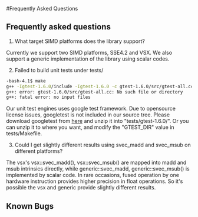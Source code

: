 #Frequently Asked Questions

## Frequently asked questions

1. What target SIMD platforms does the library support?

  Currently we support two SIMD platforms, SSE4.2 and VSX. We also
support a generic implementation of the library using scalar codes.

2. Failed to build unit tests under tests/

  ```bash
-bash-4.1$ make
g++ -Igtest-1.6.0/include -Igtest-1.6.0 -c gtest-1.6.0/src/gtest-all.cc
g++: error: gtest-1.6.0/src/gtest-all.cc: No such file or directory
g++: fatal error: no input files
```

  Our unit test engines uses google test framework. Due to opensource
license issues, googletest is not included in our source tree. Please
download googletest from [here](https://code.google.com/p/googletest/)
and unzip it into "tests/gtest-1.6.0/". Or you can unzip it to
where you want, and modify the "GTEST_DIR" value in tests/Makefile.

3. Could I get slightly different results using svec_madd and
svec_msub on different platforms?

  The vsx's vsx::svec_madd(), vsx::svec_msub() are mapped into madd and
msub intrinsics directly, while generic::svec_madd,
generic::svec_msub() is implemented by scalar code. In rare occasions,
fused operation by one hardware instruction provides higher precision
in float operations. So it's possible the vsx and generic provide
slightly different results.

## Known Bugs

